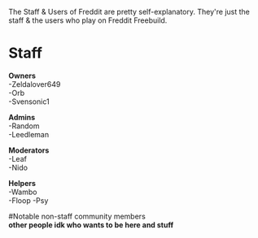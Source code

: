 The Staff & Users of Freddit are pretty self-explanatory. They're just the staff & the users who play on Freddit Freebuild.

# Staff  
**Owners**      
-Zeldalover649  
-Orb       
-Svensonic1    

**Admins**   
-Random  
-Leedleman 

**Moderators**  
-Leaf  
-Nido  

**Helpers**   
-Wambo  
-Floop
-Psy

#Notable non-staff community members  
**other people idk who wants to be here and stuff**